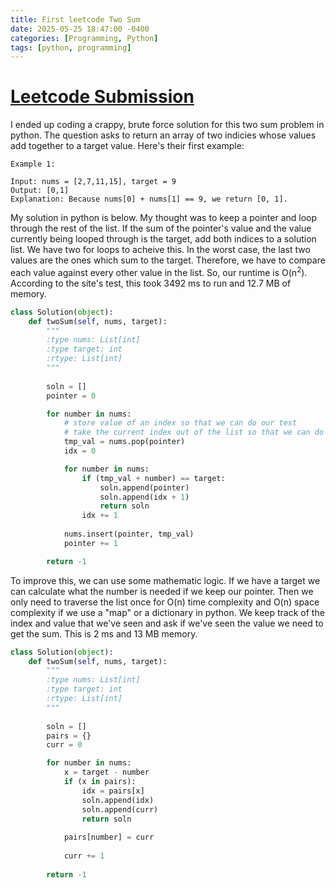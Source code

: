 ```yaml
---
title: First leetcode Two Sum
date: 2025-05-25 18:47:00 -0400
categories: [Programming, Python]
tags: [python, programming]
---
```


<h1><a href="https://leetcode.com/problems/two-sum/submissions/1644374341">Leetcode Submission</a></h1>

I ended up coding a crappy, brute force solution for this two sum problem in python. The question asks to return an array of two indicies whose values add together to a target value. Here's their first example:

```
Example 1:

Input: nums = [2,7,11,15], target = 9
Output: [0,1]
Explanation: Because nums[0] + nums[1] == 9, we return [0, 1].
```

My solution in python is below. My thought was to keep a pointer and loop through the rest of the list. If the sum of the pointer's value and the value currently being looped through is the target, add both indices to a solution list. We have two for loops to acheive this. In the worst case, the last two values are the ones which sum to the target. Therefore, we have to compare each value against every other value in the list. So, our runtime is O(n<sup>2</sup>). According to the site's test, this took 3492 ms to run and 12.7 MB of memory.

```python
class Solution(object):
    def twoSum(self, nums, target):
        """
        :type nums: List[int]
        :type target: int
        :rtype: List[int]
        """
        
        soln = []
        pointer = 0

        for number in nums:
            # store value of an index so that we can do our test
            # take the current index out of the list so that we can do test
            tmp_val = nums.pop(pointer)
            idx = 0

            for number in nums:
                if (tmp_val + number) == target:
                    soln.append(pointer)
                    soln.append(idx + 1)
                    return soln
                idx += 1
            
            nums.insert(pointer, tmp_val)
            pointer += 1

        return -1
```

To improve this, we can use some mathematic logic. If we have a target we can calculate what the number is needed if we keep our pointer. Then we only need to traverse the list once for O(n) time complexity and O(n) space complexity if we use a "map" or a dictionary in python. We keep track of the index and value that we've seen and ask if we've seen the value we need to get the sum. This is 2 ms and 13 MB memory.

```python
class Solution(object):
    def twoSum(self, nums, target):
        """
        :type nums: List[int]
        :type target: int
        :rtype: List[int]
        """
        
        soln = []
        pairs = {}
        curr = 0

        for number in nums:
            x = target - number
            if (x in pairs):
                idx = pairs[x]
                soln.append(idx)
                soln.append(curr)
                return soln
            
            pairs[number] = curr
            
            curr += 1
        
        return -1
```